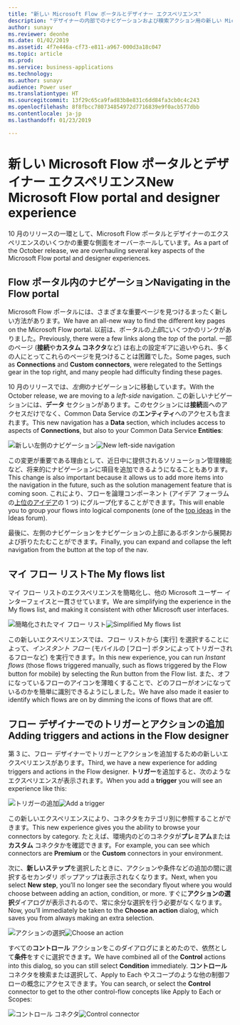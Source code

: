 ```yaml
---
title: "新しい Microsoft Flow ポータルとデザイナー エクスペリエンス"
description: "デザイナーの内部でのナビゲーションおよび検索アクション用の新しい Microsoft Flow エクスペリエンス。"
author: sunayv
ms.reviewer: deonhe
ms.date: 01/02/2019
ms.assetid: 4f7e446a-cf73-e811-a967-000d3a18c047
ms.topic: article
ms.prod: 
ms.service: business-applications
ms.technology: 
ms.author: sunayv
audience: Power user
ms.translationtype: HT
ms.sourcegitcommit: 13f29c65ca9fad83b8e831c6dd84fa3cb0c4c243
ms.openlocfilehash: 8f8fbcc780734854972d7716839e9f0acb577dbb
ms.contentlocale: ja-jp
ms.lasthandoff: 01/23/2019

---
```

# <a name="new-microsoft-flow-portal-and-designer-experience"></a><span data-ttu-id="ae142-103">新しい Microsoft Flow ポータルとデザイナー エクスペリエンス</span><span class="sxs-lookup"><span data-stu-id="ae142-103">New Microsoft Flow portal and designer experience</span></span>




<span data-ttu-id="ae142-104">10 月のリリースの一環として、Microsoft Flow ポータルとデザイナーのエクスペリエンスのいくつかの重要な側面をオーバーホールしています。</span><span class="sxs-lookup"><span data-stu-id="ae142-104">As a part of the October release, we are overhauling several key aspects of the Microsoft Flow portal and designer experiences.</span></span>

## <a name="navigating-in-the-flow-portal"></a><span data-ttu-id="ae142-105">Flow ポータル内のナビゲーション</span><span class="sxs-lookup"><span data-stu-id="ae142-105">Navigating in the Flow portal</span></span>

<span data-ttu-id="ae142-106">Microsoft Flow ポータルには、さまざまな重要ページを見つけるまったく新しい方法があります。</span><span class="sxs-lookup"><span data-stu-id="ae142-106">We have an all-new way to find the different key pages on the Microsoft Flow portal.</span></span> <span data-ttu-id="ae142-107">以前は、ポータルの*上部*にいくつかのリンクがありました。</span><span class="sxs-lookup"><span data-stu-id="ae142-107">Previously, there were a few links along the *top* of the portal.</span></span> <span data-ttu-id="ae142-108">一部のページ (**接続**や**カスタム コネクタ**など) は右上の設定ギアに追いやられ、多くの人にとってこれらのページを見つけることは困難でした。</span><span class="sxs-lookup"><span data-stu-id="ae142-108">Some pages, such as **Connections** and **Custom connectors**, were relegated to the Settings gear in the top right, and many people had difficulty finding these pages.</span></span>

<span data-ttu-id="ae142-109">10 月のリリースでは、*左側*のナビゲーションに移動しています。</span><span class="sxs-lookup"><span data-stu-id="ae142-109">With the October release, we are moving to a *left-side* navigation.</span></span> <span data-ttu-id="ae142-110">この新しいナビゲーションには、**データ** セクションがあります。このセクションには**接続**面へのアクセスだけでなく、Common Data Service の**エンティティ**へのアクセスも含まれます。</span><span class="sxs-lookup"><span data-stu-id="ae142-110">This new navigation has a **Data** section, which includes access to aspects of **Connections**, but also to your Common Data Service **Entities**:</span></span>

<span data-ttu-id="ae142-111">![新しい左側のナビゲーション](media/flow-ui-enhancements-1.png "新しい左側のナビゲーション")</span><span class="sxs-lookup"><span data-stu-id="ae142-111">![New left-side navigation](media/flow-ui-enhancements-1.png "New left-side navigation")</span></span>

<span data-ttu-id="ae142-112">この変更が重要である理由として、近日中に提供されるソリューション管理機能など、将来的にナビゲーションに項目を追加できるようになることもあります。</span><span class="sxs-lookup"><span data-stu-id="ae142-112">This change is also important because it allows us to add more items into the navigation in the future, such as the solution management feature that is coming soon.</span></span> <span data-ttu-id="ae142-113">これにより、フローを論理コンポーネント (アイデア フォーラムの[上位のアイデア]( https://powerusers.microsoft.com/t5/Flow-Ideas/Provide-a-method-of-organising-Flows/idi-p/87796)の 1 つ) にグループ化することができます。</span><span class="sxs-lookup"><span data-stu-id="ae142-113">This will enable you to group your flows into logical components (one of the [top ideas]( https://powerusers.microsoft.com/t5/Flow-Ideas/Provide-a-method-of-organising-Flows/idi-p/87796) in the Ideas forum).</span></span>

<span data-ttu-id="ae142-114">最後に、左側のナビゲーションをナビゲーションの上部にあるボタンから展開および折りたたむことができます。</span><span class="sxs-lookup"><span data-stu-id="ae142-114">Finally, you can expand and collapse the left navigation from the button at the top of the nav.</span></span>

## <a name="the-my-flows-list"></a><span data-ttu-id="ae142-115">マイ フロー リスト</span><span class="sxs-lookup"><span data-stu-id="ae142-115">The My flows list</span></span>

<span data-ttu-id="ae142-116">マイ フロー リストのエクスペリエンスを簡略化し、他の Microsoft ユーザー インターフェイスと一貫させています。</span><span class="sxs-lookup"><span data-stu-id="ae142-116">We are simplifying the experience in the My flows list, and making it consistent with other Microsoft user interfaces.</span></span> 

<span data-ttu-id="ae142-117">![簡略化されたマイ フロー リスト](media/flow-ui-enhancements-2.png "簡略化されたマイ フロー リスト")</span><span class="sxs-lookup"><span data-stu-id="ae142-117">![Simplified My flows list](media/flow-ui-enhancements-2.png "Simplified My flows list")</span></span>

<span data-ttu-id="ae142-118">この新しいエクスペリエンスでは、フロー リストから [実行] を選択することによって、*インスタント フロー* (モバイルの [フロー] ボタンによってトリガーされるフローなど) を実行できます。</span><span class="sxs-lookup"><span data-stu-id="ae142-118">In this new experience, you can run *Instant flows* (those flows triggered manually, such as flows triggered by the Flow button for mobile) by selecting the Run button from the Flow list.</span></span> <span data-ttu-id="ae142-119">また、オフになっているフローのアイコンを薄暗くすることで、どのフローがオンになっているのかを簡単に識別できるようにしました。</span><span class="sxs-lookup"><span data-stu-id="ae142-119">We have also made it easier to identify which flows are on by dimming the icons of flows that are off.</span></span> 

## <a name="adding-triggers-and-actions-in-the-flow-designer"></a><span data-ttu-id="ae142-120">フロー デザイナーでのトリガーとアクションの追加</span><span class="sxs-lookup"><span data-stu-id="ae142-120">Adding triggers and actions in the Flow designer</span></span>

<span data-ttu-id="ae142-121">第 3 に、フロー デザイナーでトリガーとアクションを追加するための新しいエクスペリエンスがあります。</span><span class="sxs-lookup"><span data-stu-id="ae142-121">Third, we have a new experience for adding triggers and actions in the Flow designer.</span></span> <span data-ttu-id="ae142-122">**トリガー**を追加すると、次のようなエクスペリエンスが表示されます。</span><span class="sxs-lookup"><span data-stu-id="ae142-122">When you add a **trigger** you will see an experience like this:</span></span>

<span data-ttu-id="ae142-123">![トリガーの追加](media/flow-ui-enhancements-3.png "トリガーの追加")</span><span class="sxs-lookup"><span data-stu-id="ae142-123">![Add a trigger](media/flow-ui-enhancements-3.png "Add a trigger")</span></span>

<span data-ttu-id="ae142-124">この新しいエクスペリエンスにより、コネクタをカテゴリ別に参照することができます。</span><span class="sxs-lookup"><span data-stu-id="ae142-124">This new experience gives you the ability to browse your connectors by category.</span></span> <span data-ttu-id="ae142-125">たとえば、環境内のどのコネクタが**プレミアム**または**カスタム** コネクタかを確認できます。</span><span class="sxs-lookup"><span data-stu-id="ae142-125">For example, you can see which connectors are **Premium** or the **Custom** connectors in your environment.</span></span>

<span data-ttu-id="ae142-126">次に、**新しいステップ**を選択したときに、アクションや条件などの追加の間に選択するセカンダリ ポップアップは表示されなくなります。</span><span class="sxs-lookup"><span data-stu-id="ae142-126">Next, when you select **New step**, you’ll no longer see the secondary flyout where you would choose between adding an action, condition, or more.</span></span> <span data-ttu-id="ae142-127">すぐに**アクションの選択**ダイアログが表示されるので、常に余分な選択を行う必要がなくなります。</span><span class="sxs-lookup"><span data-stu-id="ae142-127">Now, you’ll immediately be taken to the **Choose an action** dialog, which saves you from always making an extra selection.</span></span>

<span data-ttu-id="ae142-128">![アクションの選択](media/flow-ui-enhancements-4.png "アクションの選択")</span><span class="sxs-lookup"><span data-stu-id="ae142-128">![Choose an action](media/flow-ui-enhancements-4.png "Choose an action")</span></span>


<span data-ttu-id="ae142-129">すべての**コントロール** アクションをこのダイアログにまとめたので、依然として**条件**をすぐに選択できます。</span><span class="sxs-lookup"><span data-stu-id="ae142-129">We have combined all of the **Control** actions into this dialog, so you can still select **Condition** immediately.</span></span> <span data-ttu-id="ae142-130">**コントロール** コネクタを検索または選択して、Apply to Each やスコープのような他の制御フローの概念にアクセスできます。</span><span class="sxs-lookup"><span data-stu-id="ae142-130">You can search, or select the **Control** connector to get to the other control-flow concepts like Apply to Each or Scopes:</span></span>

<span data-ttu-id="ae142-131">![コントロール コネクタ](media/flow-ui-enhancements-5.png "コントロール コネクタ")</span><span class="sxs-lookup"><span data-stu-id="ae142-131">![Control connector](media/flow-ui-enhancements-5.png "Control connector")</span></span>
